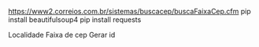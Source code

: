 https://www2.correios.com.br/sistemas/buscacep/buscaFaixaCep.cfm
pip install beautifulsoup4
pip install requests

Localidade
Faixa de cep
Gerar id